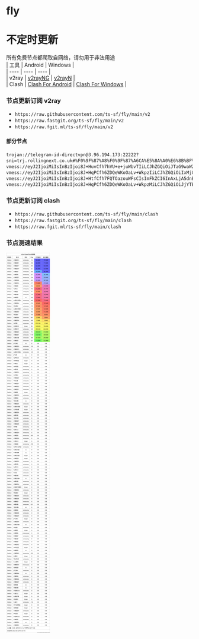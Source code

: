# fly
# 不定时更新
所有免费节点都爬取自网络，请勿用于非法用途  
|  工具  | Android  | Windows  |  
|  ----  | ----   | ----  |  
| v2ray  | [v2rayNG](https://github.com/2dust/v2rayNG/releases) | [v2rayN](https://github.com/2dust/v2rayN/releases) |  
| Clash  | [Clash For Android](https://github.com/Kr328/ClashForAndroid/releases) | [Clash For Windows](https://github.com/Fndroid/clash_for_windows_pkg/releases) | 
  
### 节点更新订阅  v2ray
- `https://raw.githubusercontent.com/ts-sf/fly/main/v2`  
- `https://raw.fastgit.org/ts-sf/fly/main/v2`  
- `https://raw.fgit.ml/ts-sf/fly/main/v2`  
#### 部分节点  
``` 
trojan://telegram-id-directvpn@3.96.194.173:22222?sni=trj.rollingnext.co.uk#%F0%9F%87%A8%F0%9F%87%A6CA%E5%8A%A0%E6%8B%BF%E5%A4%A7%20622.5KB%2Fs
vmess://eyJ2IjoiMiIsInBzIjoi8J+HuvCfh7hVU+e+juWbvTIiLCJhZGQiOiJTaG9waWZ5LmNvbSIsInBvcnQiOiIyMDg2IiwiaWQiOiIyNTBmNDMzMS04YzNlLTRiODctYTg2Yi01YzVmYmY5ZGRiYTgiLCJhaWQiOiIwIiwic2N5IjoiYXV0byIsIm5ldCI6IndzIiwidHlwZSI6Im5vbmUiLCJob3N0IjoiRnIuY2xvdWRmbGFyZS5xdWVzdCIsInBhdGgiOiIvYXJpZXMiLCJ0bHMiOiIiLCJzbmkiOiIiLCJ0ZXN0X25hbWUiOiJVU+e+juWbvTIifQ==
vmess://eyJ2IjoiMiIsInBzIjoi8J+HqPCfh6ZDQeWKoOaLv+WkpzIiLCJhZGQiOiIxMjUuMTI0LjI1NC41IiwicG9ydCI6IjIwMDA2IiwiaWQiOiJmMDA0MTFmNS0xZTliLTRiYzktOTY1ZC05OWQxZTNlNTI0MmQiLCJhaWQiOiIwIiwic2N5IjoiYXV0byIsIm5ldCI6IndzIiwidHlwZSI6Im5vbmUiLCJob3N0IjoidG1zLmRpbmd0YWxrLmNvbSIsInBhdGgiOiIvIiwidGxzIjoiIiwic25pIjoiIiwidGVzdF9uYW1lIjoiQ0HliqDmi7/lpKcyIn0=
vmess://eyJ2IjoiMiIsInBzIjoi8J+HtfCfh7FQTOazouWFsCIsImFkZCI6InAxLjA5dnBuLmNvbSIsInBvcnQiOiI4MCIsImlkIjoiYWMxOWY0N2MtMTI3ZS00NTM2LTllYjYtYWEzNDI4ODJiOWMwIiwiYWlkIjoiMCIsInNjeSI6ImF1dG8iLCJuZXQiOiJ3cyIsInR5cGUiOiJub25lIiwiaG9zdCI6InAxLjA5dnBuLmNvbSIsInBhdGgiOiIvdm1lc3MvIiwidGxzIjoiIiwic25pIjoiIiwidGVzdF9uYW1lIjoiUEzms6LlhbAifQ==
vmess://eyJ2IjoiMiIsInBzIjoi8J+HqPCfh6ZDQeWKoOaLv+WkpzMiLCJhZGQiOiJjYTEuMDl2cG4uY29tIiwicG9ydCI6IjgwIiwiaWQiOiIxZjk3YWFlZi05NTIzLTQ2MDItYWNmYS0wNTE4ZDI2NDBhMGMiLCJhaWQiOiIwIiwic2N5IjoiYXV0byIsIm5ldCI6IndzIiwidHlwZSI6Im5vbmUiLCJob3N0IjoiY2ExLjA5dnBuLmNvbSIsInBhdGgiOiIvdm1lc3MvIiwidGxzIjoiIiwic25pIjoiIiwidGVzdF9uYW1lIjoiQ0HliqDmi7/lpKczIn0=
```
### 节点更新订阅  clash
- `https://raw.githubusercontent.com/ts-sf/fly/main/clash`  
- `https://raw.fastgit.org/ts-sf/fly/main/clash`  
- `https://raw.fgit.ml/ts-sf/fly/main/clash`  

### 节点测速结果
![image](traffic.png)
